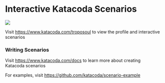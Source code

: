 # Interactive Katacoda Scenarios

[![](http://shields.katacoda.com/katacoda/troposoul/count.svg)](https://www.katacoda.com/troposoul "Get your profile on Katacoda.com")

Visit https://www.katacoda.com/troposoul to view the profile and interactive scenarios

### Writing Scenarios
Visit https://www.katacoda.com/docs to learn more about creating Katacoda scenarios

For examples, visit https://github.com/katacoda/scenario-example
